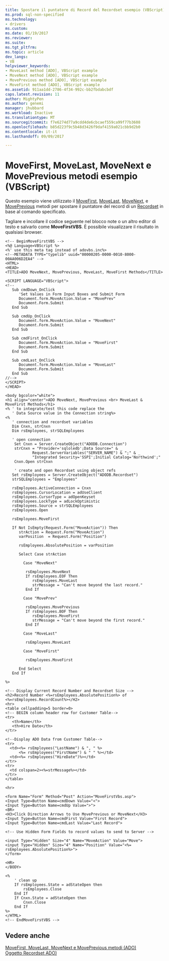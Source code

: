 ```yaml
---
title: Spostare il puntatore di Record del Recordset esempio (VBScript) | Documenti Microsoft
ms.prod: sql-non-specified
ms.technology:
- drivers
ms.custom: 
ms.date: 01/19/2017
ms.reviewer: 
ms.suite: 
ms.tgt_pltfrm: 
ms.topic: article
dev_langs:
- VB
helpviewer_keywords:
- MoveLast method [ADO], VBScript example
- MoveNext method [ADO], VBScript example
- MovePrevious method [ADO], VBScript example
- MoveFirst method [ADO], VBScript example
ms.assetid: 911aa1dd-2786-4f34-992c-bb2fbdabcbdf
caps.latest.revision: 11
author: MightyPen
ms.author: genemi
manager: jhubbard
ms.workload: Inactive
ms.translationtype: MT
ms.sourcegitcommit: f7e6274d77a9cdd4de6cbcaef559ca99f77b3608
ms.openlocfilehash: b85d223f9c5b48d3426f9daf4159a021cbb9d2b0
ms.contentlocale: it-it
ms.lasthandoff: 09/09/2017

---
```

# <a name="movefirst-movelast-movenext-and-moveprevious-methods-example-vbscript"></a>MoveFirst, MoveLast, MoveNext e MovePrevious metodi esempio (VBScript)
Questo esempio viene utilizzato il [MoveFirst](../../../ado/reference/ado-api/movefirst-movelast-movenext-and-moveprevious-methods-ado.md), [MoveLast](../../../ado/reference/ado-api/movefirst-movelast-movenext-and-moveprevious-methods-ado.md), [MoveNext](../../../ado/reference/ado-api/movefirst-movelast-movenext-and-moveprevious-methods-ado.md), e [MovePrevious](../../../ado/reference/ado-api/movefirst-movelast-movenext-and-moveprevious-methods-ado.md) metodi per spostare il puntatore del record di un [Recordset](../../../ado/reference/ado-api/recordset-object-ado.md) in base al comando specificato.  
  
 Tagliare e incollare il codice seguente nel blocco note o un altro editor di testo e salvarlo come **MoveFirstVBS**. È possibile visualizzare il risultato in qualsiasi browser.  
  
```  
<!-- BeginMoveFirstVBS -->  
<%@ Language=VBScript %>  
<%' use this meta tag instead of adovbs.inc%>  
<!--METADATA TYPE="typelib" uuid="00000205-0000-0010-8000-00AA006D2EA4" -->  
<HTML>  
<HEAD>  
<TITLE>ADO MoveNext, MovePrevious, MoveLast, MoveFirst Methods</TITLE>  
  
<SCRIPT LANGUAGE="VBScript">  
<!--  
   Sub cmdDown_OnClick  
      'Set Values in Form Input Boxes and Submit Form  
      Document.form.MoveAction.Value = "MovePrev"  
      Document.Form.Submit  
   End Sub  
  
   Sub cmdUp_OnClick  
      Document.form.MoveAction.Value = "MoveNext"  
      Document.Form.Submit  
   End Sub  
  
   Sub cmdFirst_OnClick  
      Document.form.MoveAction.Value = "MoveFirst"  
      Document.Form.Submit  
   End Sub  
  
   Sub cmdLast_OnClick  
      Document.form.MoveAction.Value = "MoveLast"  
      Document.Form.Submit  
   End Sub  
//-->  
</SCRIPT>  
</HEAD>  
  
<body bgcolor="white">   
<h1 align="center">ADO MoveNext, MovePrevious <br> MoveLast & MoveFirst Methods</h1>  
<% ' to integrate/test this code replace the   
   ' Data Source value in the Connection string%>  
<%   
   ' connection and recordset variables  
   Dim Cnxn, strCnxn  
   Dim rsEmployees, strSQLEmployees  
  
   ' open connection  
    Set Cnxn = Server.CreateObject("ADODB.Connection")  
    strCnxn = "Provider='sqloledb';Data Source=" & _  
            Request.ServerVariables("SERVER_NAME") & ";" & _  
            "Integrated Security='SSPI';Initial Catalog='Northwind';"  
    Cnxn.Open strCnxn  
  
    ' create and open Recordset using object refs  
   Set rsEmployees = Server.CreateObject("ADODB.Recordset")  
   strSQLEmployees = "Employees"  
  
   rsEmployees.ActiveConnection = Cnxn  
   rsEmployees.CursorLocation = adUseClient  
   rsEmployees.CursorType = adOpenKeyset  
   rsEmployees.LockType = adLockOptimistic  
   rsEmployees.Source = strSQLEmployees  
   rsEmployees.Open  
  
   rsEmployees.MoveFirst  
  
   If Not IsEmpty(Request.Form("MoveAction")) Then  
      strAction = Request.Form("MoveAction")  
      varPosition  = Request.Form("Position")  
  
      rsEmployees.AbsolutePosition = varPosition  
  
      Select Case strAction  
  
        Case "MoveNext"  
  
         rsEmployees.MoveNext  
         If rsEmployees.EOF Then  
            rsEmployees.MoveLast  
            strMessage = "Can't move beyond the last record."  
         End If  
  
        Case "MovePrev"  
  
         rsEmployees.MovePrevious  
         If rsEmployees.BOF Then  
            rsEmployees.MoveFirst  
            strMessage = "Can't move beyond the first record."  
         End If  
  
        Case "MoveLast"  
  
         rsEmployees.MoveLast  
  
        Case "MoveFirst"  
  
         rsEmployees.MoveFirst  
  
      End Select  
   End If  
  
%>  
  
<!-- Display Current Record Number and Recordset Size -->  
<h2>Record Number <%=rsEmployees.AbsolutePosition%> of <%=rsEmployees.RecordCount%></H2>  
<hr>  
<table cellpadding=5 border=0>  
<!-- BEGIN column header row for Customer Table-->  
<tr>  
   <th>Name</th>  
   <th>Hire Date</th>  
</tr>  
  
<!--Display ADO Data from Customer Table-->  
<tr>  
  <td><%= rsEmployees("LastName") & ", " %>   
      <%= rsEmployees("FirstName") & " " %></td>  
  <td><%= rsEmployees("HireDate")%></td>  
</tr>   
<tr>  
  <td colspan=2><%=strMessage%></td>  
</tr>  
</table>  
  
<hr>  
  
<form Name="Form" Method="Post" Action="MoveFirstVbs.asp">  
<Input Type=Button Name=cmdDown Value="<">  
<Input Type=Button Name=cmdUp Value=">">  
<BR>  
<H3>Click Direction Arrows to Use MovePrevious or MoveNext</H3>  
<Input Type=Button Name=cmdFirst Value="First Record">  
<Input Type=Button Name=cmdLast Value="Last Record">  
  
<!-- Use Hidden Form Fields to record values to send to Server -->  
  
<input Type="Hidden" Size="4" Name="MoveAction" Value="Move">  
<input Type="Hidden" Size="4" Name="Position" Value="<%= rsEmployees.AbsolutePosition%>">  
</form>  
  
<HR>  
</BODY>  
  
<%  
    ' clean up  
    If rsEmployees.State = adStateOpen then  
        rsEmployees.Close  
    End If  
    If Cnxn.State = adStateOpen then  
        Cnxn.Close  
    End If  
%>  
</HTML>  
<!-- EndMoveFirstVBS -->  
```  
  
## <a name="see-also"></a>Vedere anche  
 [MoveFirst, MoveLast, MoveNext e MovePrevious metodi (ADO)](../../../ado/reference/ado-api/movefirst-movelast-movenext-and-moveprevious-methods-ado.md)   
 [Oggetto Recordset ADO)](../../../ado/reference/ado-api/recordset-object-ado.md)

